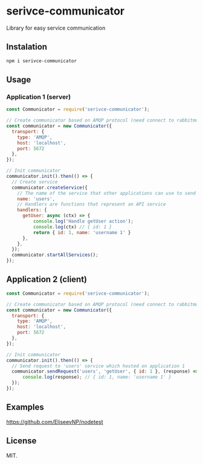 # serivce-communicator

Library for easy service communication

## Instalation

```sh
npm i serivce-communicator
```

## Usage

### Application 1 (server)
```js
const Communicator = require('serivce-communicator');

// Create communicator based on AMQP protocol (need connect to rabbitmq server)
const communicator = new Communicator({
  transport: {
    type: 'AMQP',
    host: 'localhost',
    port: 5672
  },
});

// Init communicator
communicator.init().then(() => {
  // Create service
  communicator.createService({
    // The name of the service that other applications can use to send requests
    name: 'users',
    // Handlers are functions that represent an API service
    handlers: {
      getUser: async (ctx) => {
          console.log('Handle getUser action');
          console.log(ctx) // { id: 1 }
          return { id: 1, name: 'username 1' }
      },
    },
  });
  communicator.startAllServices();
});
```
## Application 2 (client)
```js
const Communicator = require('serivce-communicator');

// Create communicator based on AMQP protocol (need connect to rabbitmq server)
const communicator = new Communicator({
  transport: {
    type: 'AMQP',
    host: 'localhost',
    port: 5672
  },
});

// Init communicator
communicator.init().then(() => {
  // Send request to 'users' service which hosted on application 1
  communicator.sendRequest('users', 'getUser', { id: 1 }, (response) => {
      console.log(response); // { id: 1, name: 'username 1' }
  });
});
```

## Examples

https://github.com/EliseevNP/nodetest

## License

MIT.